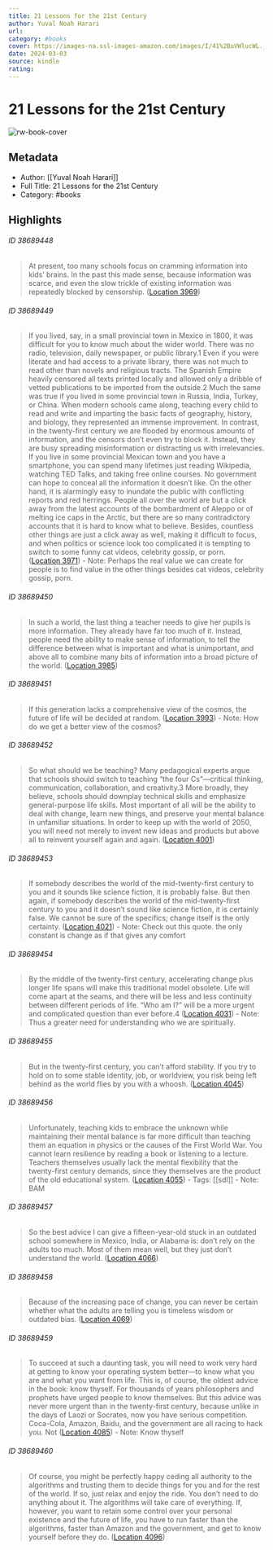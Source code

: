```yaml
---
title: 21 Lessons for the 21st Century
author: Yuval Noah Harari
url: 
category: #books
cover: https://images-na.ssl-images-amazon.com/images/I/41%2BuVWlucWL._SL200_.jpg
date: 2024-03-03
source: kindle
rating:
---
```

# 21 Lessons for the 21st Century

![rw-book-cover](https://images-na.ssl-images-amazon.com/images/I/41%2BuVWlucWL._SL200_.jpg)

## Metadata
- Author: [[Yuval Noah Harari]]
- Full Title: 21 Lessons for the 21st Century
- Category: #books

## Highlights
###### ID 38689448
> At present, too many schools focus on cramming information into kids’ brains. In the past this made sense, because information was scarce, and even the slow trickle of existing information was repeatedly blocked by censorship. ([Location 3969](https://readwise.io/to_kindle?action=open&asin=B079WM7KLS&location=3969))
    
###### ID 38689449
> If you lived, say, in a small provincial town in Mexico in 1800, it was difficult for you to know much about the wider world. There was no radio, television, daily newspaper, or public library.1 Even if you were literate and had access to a private library, there was not much to read other than novels and religious tracts. The Spanish Empire heavily censored all texts printed locally and allowed only a dribble of vetted publications to be imported from the outside.2 Much the same was true if you lived in some provincial town in Russia, India, Turkey, or China. When modern schools came along, teaching every child to read and write and imparting the basic facts of geography, history, and biology, they represented an immense improvement. In contrast, in the twenty-first century we are flooded by enormous amounts of information, and the censors don’t even try to block it. Instead, they are busy spreading misinformation or distracting us with irrelevancies. If you live in some provincial Mexican town and you have a smartphone, you can spend many lifetimes just reading Wikipedia, watching TED Talks, and taking free online courses. No government can hope to conceal all the information it doesn’t like. On the other hand, it is alarmingly easy to inundate the public with conflicting reports and red herrings. People all over the world are but a click away from the latest accounts of the bombardment of Aleppo or of melting ice caps in the Arctic, but there are so many contradictory accounts that it is hard to know what to believe. Besides, countless other things are just a click away as well, making it difficult to focus, and when politics or science look too complicated it is tempting to switch to some funny cat videos, celebrity gossip, or porn. ([Location 3971](https://readwise.io/to_kindle?action=open&asin=B079WM7KLS&location=3971))
    - Note: Perhaps the real value we can create for people is to find value in the other things besides cat videos, celebrity gossip, porn.
    
###### ID 38689450
> In such a world, the last thing a teacher needs to give her pupils is more information. They already have far too much of it. Instead, people need the ability to make sense of information, to tell the difference between what is important and what is unimportant, and above all to combine many bits of information into a broad picture of the world. ([Location 3985](https://readwise.io/to_kindle?action=open&asin=B079WM7KLS&location=3985))
    
###### ID 38689451
> If this generation lacks a comprehensive view of the cosmos, the future of life will be decided at random. ([Location 3993](https://readwise.io/to_kindle?action=open&asin=B079WM7KLS&location=3993))
    - Note: How do we get a better view of the cosmos?
    
###### ID 38689452
> So what should we be teaching? Many pedagogical experts argue that schools should switch to teaching “the four Cs”—critical thinking, communication, collaboration, and creativity.3 More broadly, they believe, schools should downplay technical skills and emphasize general-purpose life skills. Most important of all will be the ability to deal with change, learn new things, and preserve your mental balance in unfamiliar situations. In order to keep up with the world of 2050, you will need not merely to invent new ideas and products but above all to reinvent yourself again and again. ([Location 4001](https://readwise.io/to_kindle?action=open&asin=B079WM7KLS&location=4001))
    
###### ID 38689453
> If somebody describes the world of the mid-twenty-first century to you and it sounds like science fiction, it is probably false. But then again, if somebody describes the world of the mid-twenty-first century to you and it doesn’t sound like science fiction, it is certainly false. We cannot be sure of the specifics; change itself is the only certainty. ([Location 4021](https://readwise.io/to_kindle?action=open&asin=B079WM7KLS&location=4021))
    - Note: Check out this quote. the only constant is change as if that gives any comfort
    
###### ID 38689454
> By the middle of the twenty-first century, accelerating change plus longer life spans will make this traditional model obsolete. Life will come apart at the seams, and there will be less and less continuity between different periods of life. “Who am I?” will be a more urgent and complicated question than ever before.4 ([Location 4031](https://readwise.io/to_kindle?action=open&asin=B079WM7KLS&location=4031))
    - Note: Thus a greater need for understanding who we are spiritually.
    
###### ID 38689455
> But in the twenty-first century, you can’t afford stability. If you try to hold on to some stable identity, job, or worldview, you risk being left behind as the world flies by you with a whoosh. ([Location 4045](https://readwise.io/to_kindle?action=open&asin=B079WM7KLS&location=4045))
    
###### ID 38689456
> Unfortunately, teaching kids to embrace the unknown while maintaining their mental balance is far more difficult than teaching them an equation in physics or the causes of the First World War. You cannot learn resilience by reading a book or listening to a lecture. Teachers themselves usually lack the mental flexibility that the twenty-first century demands, since they themselves are the product of the old educational system. ([Location 4055](https://readwise.io/to_kindle?action=open&asin=B079WM7KLS&location=4055)) 
    - Tags: [[sdl]] 
    - Note: BAM
    
###### ID 38689457
> So the best advice I can give a fifteen-year-old stuck in an outdated school somewhere in Mexico, India, or Alabama is: don’t rely on the adults too much. Most of them mean well, but they just don’t understand the world. ([Location 4066](https://readwise.io/to_kindle?action=open&asin=B079WM7KLS&location=4066))
    
###### ID 38689458
> Because of the increasing pace of change, you can never be certain whether what the adults are telling you is timeless wisdom or outdated bias. ([Location 4069](https://readwise.io/to_kindle?action=open&asin=B079WM7KLS&location=4069))
    
###### ID 38689459
> To succeed at such a daunting task, you will need to work very hard at getting to know your operating system better—to know what you are and what you want from life. This is, of course, the oldest advice in the book: know thyself. For thousands of years philosophers and prophets have urged people to know themselves. But this advice was never more urgent than in the twenty-first century, because unlike in the days of Laozi or Socrates, now you have serious competition. Coca-Cola, Amazon, Baidu, and the government are all racing to hack you. Not ([Location 4085](https://readwise.io/to_kindle?action=open&asin=B079WM7KLS&location=4085))
    - Note: Know thyself
    
###### ID 38689460
> Of course, you might be perfectly happy ceding all authority to the algorithms and trusting them to decide things for you and for the rest of the world. If so, just relax and enjoy the ride. You don’t need to do anything about it. The algorithms will take care of everything. If, however, you want to retain some control over your personal existence and the future of life, you have to run faster than the algorithms, faster than Amazon and the government, and get to know yourself before they do. ([Location 4096](https://readwise.io/to_kindle?action=open&asin=B079WM7KLS&location=4096))
    

